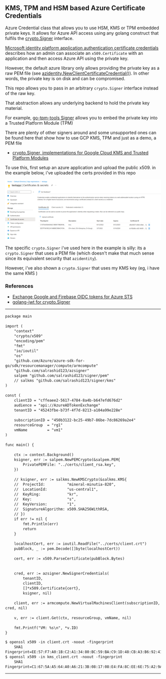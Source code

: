 
## KMS, TPM and HSM based Azure Certificate Credentials 

Azure Credential class that allows you to use HSM, KMS or TPM embedded private keys.  It allows for Azure API access using any golang construct that fulfils the [crypto.Signer](https://pkg.go.dev/crypto#Signer) interface.

[Microsoft identity platform application authentication certificate credentials](https://docs.microsoft.com/en-us/azure/active-directory/develop/active-directory-certificate-credentials) describes how an admin can associate an `x509.Certificate` with an application and then access Azure API using the private key.

However, the default azure library only allows providing the private key as a raw PEM file (see [azidentity.NewClientCertificateCredential()](https://pkg.go.dev/github.com/Azure/azure-sdk-for-go/sdk/azidentity#NewClientCertificateCredential)).   In other words, the private key is on disk and can be compromised.

This repo allows you to pass in an arbitrary `crypto.Signer` interface instead of the raw key. 

That abstraction allows any underlying backend to hold the private key material.

For example, [go-tpm-tools Signer](https://pkg.go.dev/github.com/google/go-tpm-tools/client#Key.GetSigner)  allows you to embed the private key into a Trusted Platform Module (TPM)

There are plenty of other signers around and some unsupported ones can be found here that show how to use GCP KMS, TPM and just as a demo, a PEM file

* [crypto.Signer, implementations for Google Cloud KMS and Trusted Platform Modules](https://github.com/salrashid123/signer)

To use this, first setup an azure application and upload the public x509.  in the example below, i've uploaded the certs provided in this repo

![images/client_cert.png](images/client_cert.png)

The specific `crypto.Signer` i've used here in the example is silly:  its a `crypto.Signer` that uses a PEM file (which doesn't make that much sense since its equivalent security that `azidentity`). 

However, i've also shown a `crypto.Signer` that uses my KMS key (eg, i have the same KMS )

### References

* [Exchange Google and Firebase OIDC tokens for Azure STS](https://github.com/salrashid123/azcompat)
* [golang-jwt for crypto.Signer](https://blog.salrashid.dev/articles/2022/golang-jwt-signer/)

---

```golang
package main

import (
	"context"
	"crypto/x509"
	"encoding/pem"
	"fmt"
	"io/ioutil"
	"os"
	"github.com/Azure/azure-sdk-for-go/sdk/resourcemanager/compute/armcompute"
	"github.com/salrashid123/azsigner"
	salpem "github.com/salrashid123/signer/pem"
	// salkms "github.com/salrashid123/signer/kms"
)

const (
	clientID = "cffeaee2-5617-4784-8a4b-b647efd676d2"
	audience = "api://AzureADTokenExchange"
	tenantID = "45243fbe-b73f-4f7d-8213-a104a99e228e"

	subscriptionID = "450b3122-bc25-49b7-86be-7dc86269a2e4"
	resourceGroup  = "rg1"
	vmName         = "vm1"
)

func main() {

	ctx := context.Background()
	ksigner, err := salpem.NewPEMCrypto(&salpem.PEM{
		PrivatePEMFile: "../certs/client_rsa.key",
	})

	// ksigner, err := salkms.NewKMSCrypto(&salkms.KMS{
	// 	ProjectId:          "mineral-minutia-820",
	// 	LocationId:         "us-central1",
	// 	KeyRing:            "kr",
	// 	Key:                "s",
	// 	KeyVersion:         "1",
	// 	SignatureAlgorithm: x509.SHA256WithRSA,
	// })
	if err != nil {
		fmt.Println(err)
		return
	}

	localhostCert, err := ioutil.ReadFile("../certs/client.crt")
	pubBlock, _ := pem.Decode([]byte(localhostCert))

    cert, err := x509.ParseCertificate(pubBlock.Bytes)


	cred, err := azsigner.NewSignerCredentials(
		tenantID,
		clientID,
		[]*x509.Certificate{cert},
		ksigner, nil)

	client, err := armcompute.NewVirtualMachinesClient(subscriptionID, cred, nil)

	v, err := client.Get(ctx, resourceGroup, vmName, nil)

	fmt.Printf("VM: %s\n", *v.ID)
}

```

```
$ openssl x509 -in client.crt -noout -fingerprint
    SHA1 Fingerprint=EE:57:F7:A0:1B:C2:A1:34:80:BC:59:BA:C9:1D:48:CB:A3:B6:92:41
$ openssl x509 -in kms_client.crt -noout -fingerprint
    SHA1 Fingerprint=C1:67:5A:A5:64:A0:A6:21:3B:08:17:08:E4:FA:8C:EE:6E:75:A2:9A
```

---

